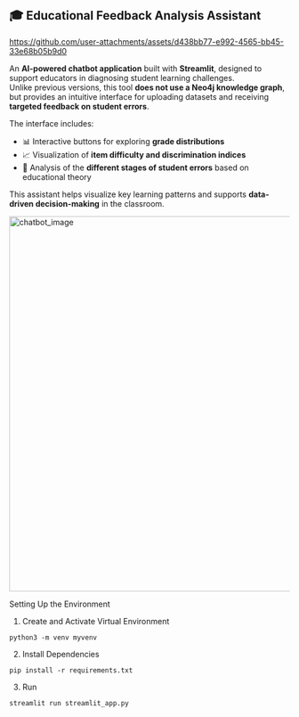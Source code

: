 ## 🎓 Educational Feedback Analysis Assistant

https://github.com/user-attachments/assets/d438bb77-e992-4565-bb45-33e68b05b9d0

An **AI-powered chatbot application** built with **Streamlit**, designed to support educators in diagnosing student learning challenges.  
Unlike previous versions, this tool **does not use a Neo4j knowledge graph**, but provides an intuitive interface for uploading datasets and receiving **targeted feedback on student errors**.

The interface includes:
- 📊 Interactive buttons for exploring **grade distributions**
- 📈 Visualization of **item difficulty and discrimination indices**
- 🧠 Analysis of the **different stages of student errors** based on educational theory

This assistant helps visualize key learning patterns and supports **data-driven decision-making** in the classroom.

 <img width="1278" height="674" alt="chatbot_image" src="https://github.com/user-attachments/assets/5eb5a083-f1ca-4510-b0db-10645701aa88" />

Setting Up the Environment
1. Create and Activate Virtual Environment
```
python3 -m venv myvenv

```

2. Install Dependencies
```
pip install -r requirements.txt
```
3. Run
```
streamlit run streamlit_app.py
```
